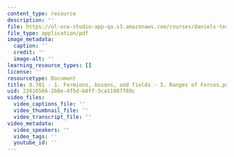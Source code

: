 ```yaml
---
content_type: resource
description: ''
file: https://ol-ocw-studio-app-qa.s3.amazonaws.com/courses/daniels-test-v4-8701/8.701%20-%201.%20Fermions%2C%20bosons%2C%20and%20fields%20-%203.%20Ranges%20of%20Forces.pdf
file_type: application/pdf
image_metadata:
  caption: ''
  credit: ''
  image-alt: ''
learning_resource_types: []
license: ''
resourcetype: Document
title: 8.701 - 1. Fermions, bosons, and fields - 3. Ranges of Forces.pdf
uid: 22616566-2b8e-4f5d-b0ff-5ca11887f89c
video_files:
  video_captions_file: ''
  video_thumbnail_file: ''
  video_transcript_file: ''
video_metadata:
  video_speakers: ''
  video_tags: ''
  youtube_id: ''
---
```

